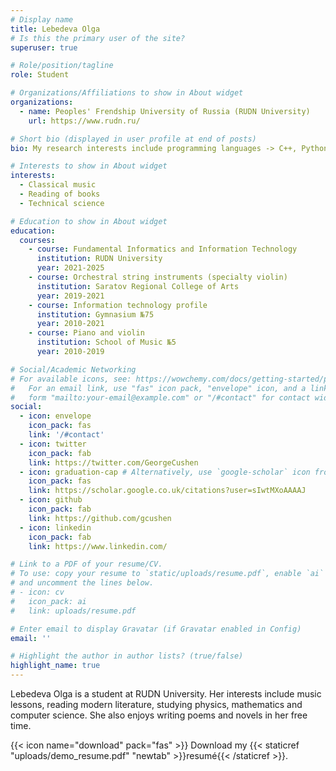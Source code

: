 ```yaml
---
# Display name
title: Lebedeva Olga
# Is this the primary user of the site?
superuser: true

# Role/position/tagline
role: Student

# Organizations/Affiliations to show in About widget
organizations:
  - name: Peoples' Frendship University of Russia (RUDN University)
    url: https://www.rudn.ru/

# Short bio (displayed in user profile at end of posts)
bio: My research interests include programming languages -> С++, Python, Java

# Interests to show in About widget
interests:
  - Classical music
  - Reading of books
  - Technical science

# Education to show in About widget
education:
  courses:
    - course: Fundamental Informatics and Information Technology
      institution: RUDN University
      year: 2021-2025
    - course: Orchestral string instruments (specialty violin)
      institution: Saratov Regional College of Arts
      year: 2019-2021
    - course: Information technology profile
      institution: Gymnasium №75
      year: 2010-2021
    - course: Piano and violin
      institution: School of Music №5
      year: 2010-2019

# Social/Academic Networking
# For available icons, see: https://wowchemy.com/docs/getting-started/page-builder/#icons
#   For an email link, use "fas" icon pack, "envelope" icon, and a link in the
#   form "mailto:your-email@example.com" or "/#contact" for contact widget.
social:
  - icon: envelope
    icon_pack: fas
    link: '/#contact'
  - icon: twitter
    icon_pack: fab
    link: https://twitter.com/GeorgeCushen
  - icon: graduation-cap # Alternatively, use `google-scholar` icon from `ai` icon pack
    icon_pack: fas
    link: https://scholar.google.co.uk/citations?user=sIwtMXoAAAAJ
  - icon: github
    icon_pack: fab
    link: https://github.com/gcushen
  - icon: linkedin
    icon_pack: fab
    link: https://www.linkedin.com/

# Link to a PDF of your resume/CV.
# To use: copy your resume to `static/uploads/resume.pdf`, enable `ai` icons in `params.toml`,
# and uncomment the lines below.
# - icon: cv
#   icon_pack: ai
#   link: uploads/resume.pdf

# Enter email to display Gravatar (if Gravatar enabled in Config)
email: ''

# Highlight the author in author lists? (true/false)
highlight_name: true
---
```


Lebedeva Olga is a student at RUDN University. Her interests include music lessons, reading modern literature, studying physics, mathematics and computer science. She also enjoys writing poems and novels in her free time.

{{< icon name="download" pack="fas" >}} Download my {{< staticref "uploads/demo_resume.pdf" "newtab" >}}resumé{{< /staticref >}}.
